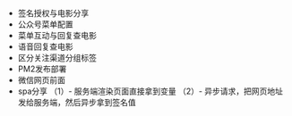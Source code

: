 - 签名授权与电影分享
- 公众号菜单配置
- 菜单互动与回复查电影
- 语音回复查电影
- 区分关注渠道分组标签
- PM2发布部署
- 微信网页前面
 - spa分享
  （1）- 服务端渲染页面直接拿到变量
  （2）- 异步请求，把网页地址发给服务端，然后异步拿到签名值